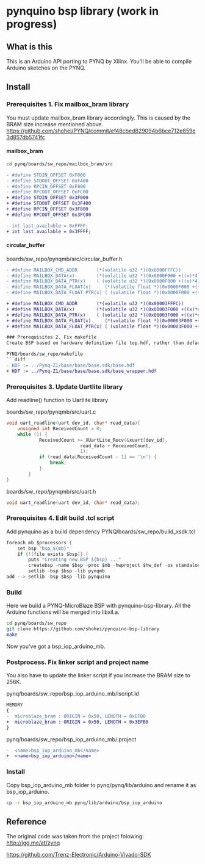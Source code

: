 # pynquino bsp library (work in progress)
## What is this
This is an Arduino API porting to PYNQ by Xilinx. You'll be able to compile Arduino sketches on the PYNQ.

## Install 

### Prerequisites 1. Fix mailbox_bram library
You must update mailbox_bram library accordingly. This is caused by the BRAM size increase mentioned above.
https://github.com/shohei/PYNQ/commit/ef48cbed829094b6bce712e859e3d857db5741fc
#### mailbox_bram
```sh
cd pynq/boards/sw_repo/mailbox_bram/src
```
```diff
- #define STDIN_OFFSET 0xF000
- #define STDOUT_OFFSET 0xF400
- #define RPCIN_OFFSET 0xF800
- #define RPCOUT_OFFSET 0xFC00
+ #define STDIN_OFFSET 0x3F000
+ #define STDOUT_OFFSET 0x3F400
+ #define RPCIN_OFFSET 0x3F800
+ #define RPCOUT_OFFSET 0x3FC00
```
```diff
- int last_available = 0xFFFF;
+ int last_available = 0x3FFFF;
```
#### circular_buffer
boards/sw_repo/pynqmb/src/circular_buffer.h
```diff
- #define MAILBOX_CMD_ADDR       (*(volatile u32 *)(0x0000FFFC))
- #define MAILBOX_DATA(x)        (*(volatile u32 *)(0x0000F000 +((x)*4)))
- #define MAILBOX_DATA_PTR(x)    ( (volatile u32 *)(0x0000F000 +((x)*4)))
- #define MAILBOX_DATA_FLOAT(x)     (*(volatile float *)(0x0000F000 +((x)*4)))
- #define MAILBOX_DATA_FLOAT_PTR(x) ( (volatile float *)(0x0000F000 +((x)*4)))

+ #define MAILBOX_CMD_ADDR       (*(volatile u32 *)(0x00003FFFC))
+ #define MAILBOX_DATA(x)        (*(volatile u32 *)(0x00003F000 +((x)*4)))
+ #define MAILBOX_DATA_PTR(x)    ( (volatile u32 *)(0x00003F000 +((x)*4)))
+ #define MAILBOX_DATA_FLOAT(x)     (*(volatile float *)(0x00003F000 +((x)*4)))
+ #define MAILBOX_DATA_FLOAT_PTR(x) ( (volatile float *)(0x00003F000 +((x)*4)))```

### Prerequisites 2. Fix makefile
Create BSP based on hardware definition file top.hdf, rather than default base.hdf.

PYNQ/boards/sw_repo/makefile
```diff
- HDF := ../Pynq-Z1/base/base/base.sdk/base.hdf
+ HDF := ../Pynq-Z1/base/base/base.sdk/base_wrapper.hdf
```

### Prerequisites 3. Update Uartlite library
Add readline() function to Uartlite library

boards/sw_repo/pynqmb/src/uart.c
```c
void uart_readline(uart dev_id, char* read_data){
    unsigned int ReceivedCount = 0;
    while (1) {
            ReceivedCount += XUartLite_Recv(&xuart[dev_id],
                           read_data + ReceivedCount,
                           1);
            if (read_data[ReceivedCount - 1] == '\n') {
                break;
            }
        }
}
```
boards/sw_repo/pynqmb/src/uart.h
```c
void uart_readline(uart dev_id, char* read_data);
```
### Prerequisites 4. Edit build .tcl script
Add pynquino as a build dependency
PYNQ/boards/sw_repo/build_xsdk.tcl
```c
foreach mb $processors {
    set bsp "bsp_${mb}"
    if {![file exists $bsp]} {
        puts "Creating new BSP ${bsp} ..."
        createbsp -name $bsp -proc $mb -hwproject $hw_def -os standalone
        setlib -bsp $bsp -lib pynqmb
add --> setlib -bsp $bsp -lib pynquino
```

### Build 
Here we build a PYNQ-MicroBlaze BSP with pynquino-bsp-library. All the Arduino functions will be merged into libxil.a.
```sh
cd pynq/boards/sw_repo
git clone https://github.com/shohei/pynquino-bsp-library
make
```
Now you've got a bsp_iop_arduino_mb. 

### Postprocess. Fix linker script and project name
You also have to update the linker script if you increase the BRAM size to 256K. 

pynq/boards/sw_repo/bsp_iop_arduino_mb/lscript.ld
```diff
MEMORY
{
-  microblaze_bram : ORIGIN = 0x50, LENGTH = 0xEFB0
+  microblaze_bram : ORIGIN = 0x50, LENGTH = 0x3EFB0
}
```
pynq/boards/sw_repo/bsp_iop_arduino_mb/.project
```diff
-  <name>bsp_iop_arduino_mb</name>
+  <name>bsp_iop_arduino</name>
```

### Install
Copy bsp_iop_arduino_mb folder to pynq/pynq/lib/arduino and rename it as bsp_iop_arduino.
```sh
cp -r bsp_iop_arduino_mb pynq/lib/arduino/bsp_iop_arduino
```
## Reference
The original code was taken from the project folowing:
http://igg.me/at/zynq

https://github.com/Trenz-Electronic/Arduino-Vivado-SDK
